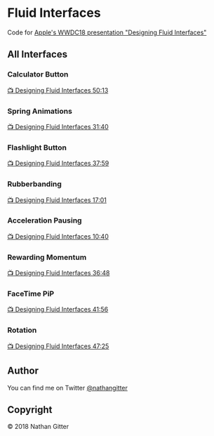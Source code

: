 # Fluid Interfaces
Code for [Apple's WWDC18 presentation "Designing Fluid Interfaces"](https://developer.apple.com/videos/play/wwdc2018/803/)

## All Interfaces

### Calculator Button

[📺 Designing Fluid Interfaces 50:13](https://developer.apple.com/videos/play/wwdc2018/803/?time=3013)

### Spring Animations

[📺 Designing Fluid Interfaces 31:40](https://developer.apple.com/videos/play/wwdc2018/803/?time=1900)

### Flashlight Button

[📺 Designing Fluid Interfaces 37:59](https://developer.apple.com/videos/play/wwdc2018/803/?time=2279)

### Rubberbanding

[📺 Designing Fluid Interfaces 17:01](https://developer.apple.com/videos/play/wwdc2018/803/?time=1021)

### Acceleration Pausing

[📺 Designing Fluid Interfaces 10:40](https://developer.apple.com/videos/play/wwdc2018/803/?time=640)

### Rewarding Momentum

[📺 Designing Fluid Interfaces 36:48](https://developer.apple.com/videos/play/wwdc2018/803/?time=2208)

### FaceTime PiP

[📺 Designing Fluid Interfaces 41:56](https://developer.apple.com/videos/play/wwdc2018/803/?time=2516)

### Rotation

[📺 Designing Fluid Interfaces 47:25](https://developer.apple.com/videos/play/wwdc2018/803/?time=2845)

## Author
You can find me on Twitter [@nathangitter](https://twitter.com/nathangitter)

## Copyright
© 2018 Nathan Gitter
